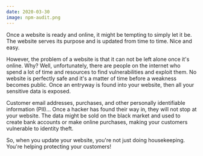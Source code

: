 ```yaml
---
date: 2020-03-30
image: npm-audit.png
---
```


Once a website is ready and online, it might be tempting to simply let it be. The website serves its purpose and is updated from time to time. Nice and easy.

However, the problem of a website is that it can not be left alone once it's online. Why? Well, unfortunately, there are people on the internet who spend a lot of time and resources to find vulnerabilities and exploit them. No website is perfectly safe and it's a matter of time before a weakness becomes public. Once an entryway is found into your website, then all your sensitive data is exposed.

Customer email addresses, purchases, and other personally identifiable information (PII)... Once a hacker has found their way in, they will not stop at your website. The data might be sold on the black market and used to create bank accounts or make online purchases, making your customers vulnerable to identity theft.

So, when you update your website, you're not just doing housekeeping. You're helping protecting your customers!
